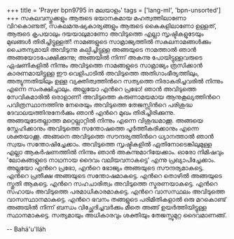 +++
title = 'Prayer bpn9795 in മലയാളം'
tags = ['lang-ml', 'bpn-unsorted']
+++
സകലവസ്തുക്കളും ആരുടെ ഭയാനകമായ മഹത്വത്തിലാണോ വിറകൊണ്ടത്, സകലമനുഷ്യകാര്യങ്ങളും ആരുടെ കൈകളിലാണോ ഉള്ളത്, ആരുടെ കൃപയാലും ദയയാലുമാണോ അവിടുത്തെ എല്ലാ സൃഷ്ടികളുടേയും മുഖങ്ങള്‍ തിരിച്ചിട്ടുള്ളത്! നാമങ്ങളുടെ സാമ്രാജ്യത്തില്‍ സകലനാമങ്ങള്‍ക്കും ചൈതന്യമായി അവിടുന്നു കല്പിച്ചിട്ടുള്ള അങ്ങയുടെ  നാമത്താല്‍ ഞാന്‍ അങ്ങയോടപേക്ഷിക്കുന്നു; അങ്ങയില്‍ നിന്ന് അകന്നു പോയിട്ടുള്ളവരുടെ ഏഷണികളില്‍ നിന്നും അവിടുത്തെ നാമങ്ങളുടെ സാമ്രാജ്യം ത്രസിക്കാന്‍ കാരണമായിട്ടുള്ള ഈ വെളിപാടില്‍ അവിടുത്തെ അതിഗാംഭീര്യത്തിലും, അത്യുന്നതിയിലും ഉള്ള വ്യക്തിത്വത്തിന്‍റെ സത്യത്തെ നിരാകരിച്ചവരില്‍ നിന്നും എന്നെ സംരക്ഷിച്ചാലും.
അല്ലയോ എന്‍റെ പ്രഭോ! ഞാന്‍ അവിടുത്തെ സേവികമാരില്‍ ഒരാളാണ്! അവിടുത്തെ കരുണാമയമായ ആനുകൂല്യത്തിന്‍റെ പവിത്രസ്ഥാനത്തിനു നേരെയും അവിടുത്തെ തേജസ്സിന്‍റെ പരിശുദ്ധ ദേവാലയത്തിനുനേര്‍ക്കും ഞാന്‍ എന്‍റെ മുഖം തിരിച്ചിരിക്കുന്നു. അങ്ങയുടേതല്ലാത്ത മറ്റെല്ലാറ്റില്‍ നിന്നും എന്നെ വിശുദ്ധമാക്കൂ. അങ്ങയെ സ്നേഹിക്കാനും അവിടുത്തെ സന്തോഷത്തെ പൂര്‍ത്തീകരിക്കാനും എന്നെ ശക്തയാക്കൂ. അങ്ങനെ അവിടുത്തെ സൗന്ദര്യത്തിന്‍റെ ധ്യാനത്താല്‍ ഞാന്‍ സ്വയം സന്തോഷിച്ചേക്കാം. അവിടുത്തെ സൃഷ്ടികളില്‍ ഏതിനോടെങ്കിലുമുള്ള എല്ലാ ആകര്‍ഷണത്തില്‍ നിന്നും ഞാന്‍ അകന്നുമാറിയേക്കാം. ഓരോ നിമിഷവും 'ലോകങ്ങളുടെ നാഥനായ ദൈവം വലിയവനാകട്ടെ' എന്നു പ്രഖ്യാപിച്ചേക്കാം.
അല്ലയോ എന്‍റെ പ്രഭോ, എന്‍റെ ഭോജ്യം അങ്ങയുടെ സൗന്ദര്യമാകട്ടെ. എന്‍റെ പ്രതീക്ഷ അങ്ങയുടെ സന്തോഷമാകട്ടെ. എന്‍റെ തൊഴില്‍ അങ്ങയുടെ സ്തുതി ആകട്ടെ. എന്‍റെ സഹചാരിത്വം അവിടുത്തെ സ്മരണയാകട്ടെ. എന്‍റെ സഹായം അവിടുത്തെ പരമാധികാരമാകട്ടെ. എന്‍റെ വാസസ്ഥലം അവിടുത്തെ വാസസ്ഥാനമാകട്ടെ. എന്‍റെ ഭവനം തങ്ങളുടെ പരിമിതികളാല്‍ ഒരു മറകൊണ്ട് അങ്ങയില്‍ നിന്ന് ബന്ധം വിച്ഛേദിച്ചവര്‍ക്കും മീതെ അങ്ങ് ഉയര്‍ത്തിയിട്ടുള്ള സ്ഥാനമാകട്ടെ.
സത്യമായും അധികാരവും ശക്തിയും തേജസ്സുമുറ്റ ദൈവമാണങ്ങ്.

-- Bahá'u'lláh
